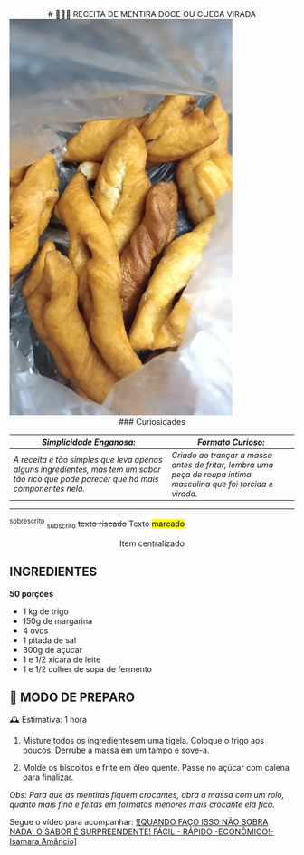 <center># 👩🏽‍🍳 RECEITA DE MENTIRA DOCE OU CUECA VIRADA</center>

<img src="Mentiraa.jpg" alt="A mentira da minha avó" widght= "600" height= "700">

<center>### Curiosidades</center>

| ***Simplicidade Enganosa:*** |***Formato Curioso:***|
|------------------------------|----------------------|
|*A receita é tão simples que leva apenas alguns ingredientes, mas tem um sabor tão rico que pode parecer que há mais componentes nela.* |*Criado ao trançar a massa antes de fritar, lembra uma peça de roupa íntima masculina que foi torcida e virada.*|

---

<sup>sobrescrito</sup>
<sub>subscrito</sub>
~~texto riscado~~
Texto <mark>marcado</mark>
<center>Item centralizado</center>

## INGREDIENTES 
**50 porções**

- 1 kg de trigo
- 150g de margarina
- 4 ovos
- 1 pitada de sal
- 300g de açucar
- 1 e 1/2 xícara de leite
- 1 e 1/2 colher de sopa de fermento

## 🥣 MODO DE PREPARO
🕰 Estimativa: 1 hora

1. Misture todos os ingredientesem uma tigela. Coloque o trigo aos poucos. Derrube a massa em um tampo e sove-a.

2. Molde os biscoitos e frite em óleo quente. Passe no açúcar com calena para finalizar.

*Obs: Para que as mentiras fiquem crocantes, abra a massa com um rolo, quanto mais fina e feitas em formatos menores mais crocante ela fica.*

Segue o vídeo para acompanhar:
[![QUANDO FAÇO ISSO NÃO SOBRA NADA! O SABOR É SURPREENDENTE! FÁCIL - RÁPIDO -ECONÔMICO!-Isamara Amâncio]](https://www.youtube.com/watch?v=video-id, "QUANDO FAÇO ISSO NÃO SOBRA NADA! O SABOR É SURPREENDENTE! FÁCIL - RÁPIDO -ECONÔMICO!-Isamara Amâncio")



